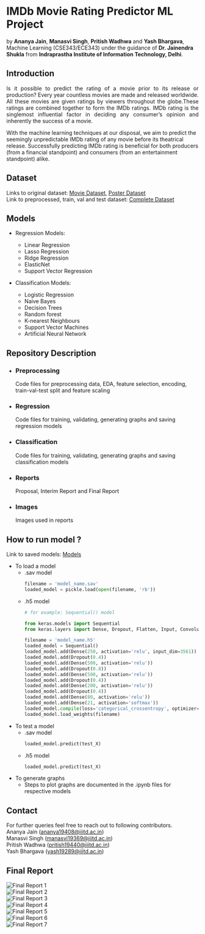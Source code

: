 # IMDb Movie Rating Predictor ML Project

by **Ananya Jain**, **Manasvi Singh**, **Pritish Wadhwa** and **Yash Bhargava**, Machine Learning (CSE343/ECE343) under the guidance of **Dr. Jainendra Shukla** from **Indraprastha Institute of Information Technology, Delhi**.

## Introduction
<p align="justify">Is it possible to predict the rating of a movie prior to its release or production? Every year countless movies are made and released worldwide. All these movies are given ratings by viewers throughout the globe.These ratings are combined together to form the IMDb ratings. IMDb rating is the singlemost influential factor in deciding any consumer’s opinion and inherently the success of a movie.  

With the machine learning techniques at our disposal, we aim to predict the seemingly unpredictable IMDb rating of any movie before its theatrical release. Successfully predicting IMDb rating is beneficial for both producers (from a financial standpoint) and consumers (from an entertainment standpoint) alike.</p>

## Dataset
Links to original dataset: [Movie Dataset](https://www.kaggle.com/rounakbanik/the-movies-dataset), [Poster Dataset](https://www.kaggle.com/neha1703/movie-genre-from-its-poster)  
Link to preprocessed, train, val and test dataset: [Complete Dataset](https://drive.google.com/drive/folders/1m_SktiYKrOgIWUBiEIDZXnwItp7SZPPF?usp=sharing)

## Models
- Regression Models:
  - Linear Regression
  - Lasso Regression
  - Ridge Regression
  - ElasticNet
  - Support Vector Regression

- Classification Models:
  - Logistic Regression
  - Naive Bayes
  - Decision Trees
  - Random forest
  - K-nearest Neighbours
  - Support Vector Machines
  - Artificial Neural Network

## Repository Description
- ### Preprocessing
  Code files for preprocessing data, EDA, feature selection, encoding, train-val-test split and feature scaling
- ### Regression
  Code files for training, validating, generating graphs and saving regression models
- ### Classification
  Code files for training, validating, generating graphs and saving classification models
- ### Reports
  Proposal, Interim Report and Final Report
- ### Images
  Images used in reports

## How to run model ?
Link to saved models: [Models](https://drive.google.com/drive/folders/1R6wdDw_7IYnxOpSKZIfgcL329PNPD5Tf?usp=sharing)

- To load a model
  - .sav model
    ```python
    filename = 'model_name.sav'
    loaded_model = pickle.load(open(filename, 'rb'))
    ```
  - .h5 model
    ```python
    # for example: Sequential() model
    
    from keras.models import Sequential
    from keras.layers import Dense, Dropout, Flatten, Input, Convolution2D, MaxPooling2D, Dropouts  
    
    filename = 'model_name.h5'
    loaded_model = Sequential()
    loaded_model.add(Dense(250, activation='relu', input_dim=3561))
    loaded_model.add(Dropout(0.4))
    loaded_model.add(Dense(500, activation='relu'))
    loaded_model.add(Dropout(0.8))
    loaded_model.add(Dense(500, activation='relu'))
    loaded_model.add(Dropout(0.4))
    loaded_model.add(Dense(200, activation='relu'))
    loaded_model.add(Dropout(0.4))
    loaded_model.add(Dense(80, activation='relu'))
    loaded_model.add(Dense(21, activation='softmax'))
    loaded_model.compile(loss='categorical_crossentropy', optimizer='adam', metrics=['accuracy'])
    loaded_model.load_weights(filename)
    ```
- To test a model
  - .sav model
    ```python
    loaded_model.predict(test_X)
    ```
  - .h5 model
    ```python
    loaded_model.predict(test_X)
    ```
- To generate graphs
  - Steps to plot graphs are documented in the .ipynb files for respective models

## Contact
For further queries feel free to reach out to following contributors.  
Ananya Jain (ananya19408@iiitd.ac.in)  
Manasvi Singh (manasvi19369@iiitd.ac.in)  
Pritish Wadhwa (pritish19440@iiitd.ac.in)  
Yash Bhargava (yash19289@iiitd.ac.in)

## Final Report
![Final Report 1](/Reports/Final_Report_Images/Report_Group2-1.png)  
![Final Report 2](/Reports/Final_Report_Images/Report_Group2-2.png)  
![Final Report 3](/Reports/Final_Report_Images/Report_Group2-3.png)  
![Final Report 4](/Reports/Final_Report_Images/Report_Group2-4.png)  
![Final Report 5](/Reports/Final_Report_Images/Report_Group2-5.png)  
![Final Report 6](/Reports/Final_Report_Images/Report_Group2-6.png)  
![Final Report 7](/Reports/Final_Report_Images/Report_Group2-7.png)
